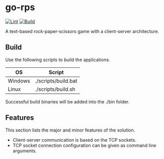 # go-rps

[![Lint](https://github.com/toivjon/go-rps/actions/workflows/lint.yml/badge.svg?branch=main)](https://github.com/toivjon/go-rps/actions/workflows/lint.yml)
[![Build](https://github.com/toivjon/go-rps/actions/workflows/build.yml/badge.svg?branch=main)](https://github.com/toivjon/go-rps/actions/workflows/build.yml)

A text-based rock-paper-scissors game with a client-server architecture.

## Build

Use the following scripts to build the applications.

| OS      | Script              |
| ------- | ------------------- |
| Windows | ./scripts/build.bat |
| Linux   | ./scripts/build.sh  |

Successful build binaries will be added into the ./bin folder.

## Features

This section lists the major and minor features of the solution.

- Client-server communication is based on the TCP sockets.
- TCP socket connection configuration can be given as command line arguments.
